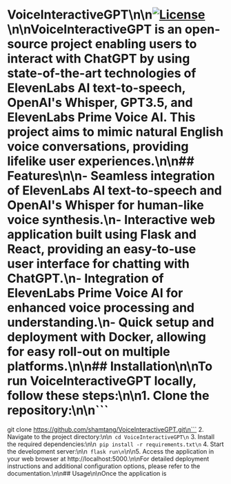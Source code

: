# VoiceInteractiveGPT\n\n[![License](https://img.shields.io/badge/license-MIT-blue.svg)](LICENSE)\n\nVoiceInteractiveGPT is an open-source project enabling users to interact with ChatGPT by using state-of-the-art technologies of ElevenLabs AI text-to-speech, OpenAI's Whisper, GPT3.5, and ElevenLabs Prime Voice AI. This project aims to mimic natural English voice conversations, providing lifelike user experiences.\n\n## Features\n\n- Seamless integration of ElevenLabs AI text-to-speech and OpenAI's Whisper for human-like voice synthesis.\n- Interactive web application built using Flask and React, providing an easy-to-use user interface for chatting with ChatGPT.\n- Integration of ElevenLabs Prime Voice AI for enhanced voice processing and understanding.\n- Quick setup and deployment with Docker, allowing for easy roll-out on multiple platforms.\n\n## Installation\n\nTo run VoiceInteractiveGPT locally, follow these steps:\n\n1. Clone the repository:\n\n```
git clone https://github.com/shamtang/VoiceInteractiveGPT.git\n```
2. Navigate to the project directory:\n\n```
cd VoiceInteractiveGPT\n```
3. Install the required dependencies:\n\n```
pip install -r requirements.txt\n```
4. Start the development server:\n\n```
flask run\n```\n\n5. Access the application in your web browser at http://localhost:5000.\n\nFor detailed deployment instructions and additional configuration options, please refer to the documentation.\n\n## Usage\n\nOnce the application is